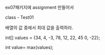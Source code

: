 ex07패키지에 assignment 만들어서



class  - Test01

배열의 값 중에서 최대 값을 출력하라.



int[] values = {34, 4, -3, 78, 12, 22, 45 0, -22};

int value= max(values);

